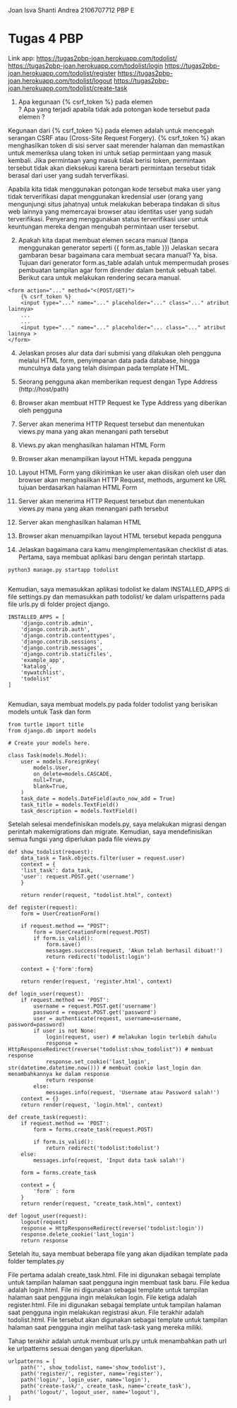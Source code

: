 Joan Isva Shanti Andrea
2106707712
PBP E

# Tugas 4 PBP
Link app: 
https://tugas2pbp-joan.herokuapp.com/todolist/
https://tugas2pbp-joan.herokuapp.com/todolist/login
https://tugas2pbp-joan.herokuapp.com/todolist/register
https://tugas2pbp-joan.herokuapp.com/todolist/logout
https://tugas2pbp-joan.herokuapp.com/todolist/create-task

1. Apa kegunaan {% csrf_token %} pada elemen <form>? Apa yang terjadi apabila tidak ada potongan kode tersebut pada elemen <form>?

Kegunaan dari {% csrf_token %} pada elemen <form> adalah untuk mencegah serangan CSRF atau (Cross-Site Request Forgery). {% csrf_token %} akan menghasilkan token di sisi server saat merender halaman dan memastikan untuk memeriksa ulang token ini untuk setiap permintaan yang masuk kembali. Jika permintaan yang masuk tidak berisi token, permintaan tersebut tidak akan dieksekusi karena berarti permintaan tersebut tidak berasal dari user yang sudah terverfikasi. 

Apabila kita tidak menggunakan potongan kode tersebut maka user yang tidak terverifikasi dapat menggunakan kredensial user (orang yang mengunjungi situs jahatnya) untuk melakukan beberapa tindakan di situs web lainnya yang memercayai browser atau identitas user yang sudah terverifikasi. Penyerang menggunakan status terverifikasi user untuk keuntungan mereka dengan mengubah permintaan user tersebut.

2. Apakah kita dapat membuat elemen <form> secara manual (tanpa menggunakan generator seperti {{ form.as_table }}) Jelaskan secara gambaran besar bagaimana cara membuat <form> secara manual?
Ya, bisa. Tujuan dari generator form.as_table adalah untuk mempermudah proses pembuatan tampilan agar form dirender dalam bentuk sebuah tabel. Berikut cara untuk melakukan rendering secara manual.

```
<form action="..." method="<(POST/GET)">
    {% csrf_token %}
    <input type="..." name="..." placeholder="..." class="..." atribut lainnya>
    ...
    ...
    <input type="..." name="..." placeholder="... class="..." atribut lainnya >
</form>

```

4. Jelaskan proses alur data dari submisi yang dilakukan oleh pengguna melalui HTML form, penyimpanan data pada database, hingga munculnya data yang telah disimpan pada template HTML.
1. Seorang pengguna akan memberikan request dengan Type Address (http://host/path)
2. Browser akan membuat HTTP Request ke Type Address yang diberikan oleh pengguna
3. Server akan menerima HTTP Request tersebut dan menentukan views.py mana yang akan menangani path tersebut
4. Views.py akan menghasilkan halaman HTML Form
5. Browser akan menampilkan layout HTML kepada pengguna
6. Layout HTML Form yang dikirimkan ke user akan diisikan oleh user dan browser akan menghasilkan HTTP Request, methods, argument ke URL tujuan berdasarkan halaman HTML Form
7. Server akan menerima HTTP Request tersebut dan menentukan views.py mana yang akan menangani path tersebut
8. Server akan menghasilkan halaman HTML 
9. Browser akan menuampilkan layout HTML tersebut kepada pengguna

5. Jelaskan bagaimana cara kamu mengimplementasikan checklist di atas.
Pertama, saya membuat aplikasi baru dengan perintah startapp.
```
python3 manage.py startapp todolist
    
```

Kemudian, saya memasukkan aplikasi todolist ke dalam INSTALLED_APPS di file settings.py dan memasukkan path todolist/ ke dalam urlspatterns pada file urls.py di folder project django.
```
INSTALLED_APPS = [
    'django.contrib.admin',
    'django.contrib.auth',
    'django.contrib.contenttypes',
    'django.contrib.sessions',
    'django.contrib.messages',
    'django.contrib.staticfiles',
    'example_app',
    'katalog',
    'mywatchlist',
    'todolist'
]
    
```
Kemudian, saya membuat models.py pada folder todolist yang berisikan models untuk Task dan form
```
from turtle import title
from django.db import models

# Create your models here.

class Task(models.Model):
    user = models.ForeignKey(
        models.User, 
        on_delete=models.CASCADE,
        null=True,
        blank=True,
    )
    task_date = models.DateField(auto_now_add = True)
    task_title = models.TextField()
    task_description = models.TextField()
```
Setelah selesai mendefinisikan models.py, saya melakukan migrasi dengan perintah makemigrations dan migrate. Kemudian, saya mendefinisikan semua fungsi yang diperlukan pada file views.py 
```
def show_todolist(request):
    data_task = Task.objects.filter(user = request.user)
    context = {
    'list_task': data_task,
    'user': request.POST.get('username')
    }

    return render(request, "todolist.html", context)

def register(request):
    form = UserCreationForm()

    if request.method == "POST":
        form = UserCreationForm(request.POST)
        if form.is_valid():
            form.save()
            messages.success(request, 'Akun telah berhasil dibuat!')
            return redirect('todolist:login')
    
    context = {'form':form}
    
    return render(request, 'register.html', context)

def login_user(request):
    if request.method == 'POST':
        username = request.POST.get('username')
        password = request.POST.get('password')
        user = authenticate(request, username=username, password=password)
        if user is not None:
            login(request, user) # melakukan login terlebih dahulu
            response = HttpResponseRedirect(reverse("todolist:show_todolist")) # membuat response
            response.set_cookie('last_login', str(datetime.datetime.now())) # membuat cookie last_login dan menambahkannya ke dalam response
            return response
        else:
            messages.info(request, 'Username atau Password salah!')
    context = {}
    return render(request, 'login.html', context)

def create_task(request):
    if request.method == 'POST':
        form = forms.create_task(request.POST)
        
        if form.is_valid():
            return redirect('todolist:todolist')
    else:
        messages.info(request, 'Input data task salah!')

    form = forms.create_task

    context = {
        'form' : form
    }
    return render(request, "create_task.html", context)

def logout_user(request):
    logout(request)
    response = HttpResponseRedirect(reverse('todolist:login'))
    response.delete_cookie('last_login')
    return response
```
Setelah itu, saya membuat beberapa file yang akan dijadikan template pada folder templates.py

File pertama adalah create_task.html. File ini digunakan sebagai template untuk tampilan halaman saat pengguna ingin membuat task baru. File kedua adalah login.html. File ini digunakan sebagai template untuk tampilan halaman saat pengguna ingin melakukan login. File ketiga adalah register.html. File ini digunakan sebagai template untuk tampilan halaman saat pengguna ingin melakukan registrasi akun. File terakhir adalah todolist.html. File tersebut akan digunakan sebagai template untuk tampilan halaman saat pengguna ingin melihat task-task yang mereka miliki. 

Tahap terakhir adalah untuk membuat urls.py untuk menambahkan path url ke urlpatterns sesuai dengan yang diperlukan.
```
urlpatterns = [
    path('', show_todolist, name='show_todolist'),
    path('register/', register, name='register'),
    path('login/', login_user, name='login'),
    path('create-task/', create_task, name='create_task'),
    path('logout/', logout_user, name='logout'),
]
```
